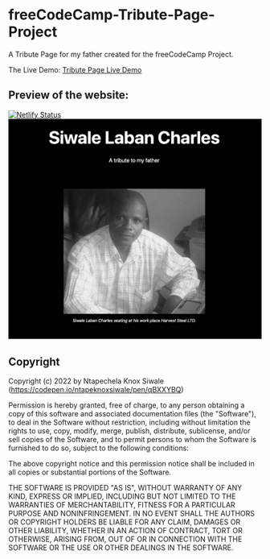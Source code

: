# freeCodeCamp-Tribute-Page-Project

A Tribute Page for my father created for the freeCodeCamp Project.

The Live Demo: [Tribute Page Live Demo](https://codepen.io/ntapeknoxsiwale/pen/qBXXYBQ)

## Preview of the website:

[![Netlify Status](https://api.netlify.com/api/v1/badges/0480281d-336a-4c31-b51d-4c2920c57f0e/deploy-status)](https://app.netlify.com/sites/charles-siwale-tribute/deploys)
![freecodecamp survey form preview image](/01-Responsive-Web-Design/02-Tribute%20Page/tribute-page-preview.png)

## Copyright

Copyright (c) 2022 by Ntapechela Knox Siwale (https://codepen.io/ntapeknoxsiwale/pen/qBXXYBQ)

Permission is hereby granted, free of charge, to any person obtaining a copy of this software and associated documentation files (the "Software"), to deal in the Software without restriction, including without limitation the rights to use, copy, modify, merge, publish, distribute, sublicense, and/or sell copies of the Software, and to permit persons to whom the Software is furnished to do so, subject to the following conditions:

The above copyright notice and this permission notice shall be included in all copies or substantial portions of the Software.

THE SOFTWARE IS PROVIDED "AS IS", WITHOUT WARRANTY OF ANY KIND, EXPRESS OR IMPLIED, INCLUDING BUT NOT LIMITED TO THE WARRANTIES OF MERCHANTABILITY, FITNESS FOR A PARTICULAR PURPOSE AND NONINFRINGEMENT. IN NO EVENT SHALL THE AUTHORS OR COPYRIGHT HOLDERS BE LIABLE FOR ANY CLAIM, DAMAGES OR OTHER LIABILITY, WHETHER IN AN ACTION OF CONTRACT, TORT OR OTHERWISE, ARISING FROM, OUT OF OR IN CONNECTION WITH THE SOFTWARE OR THE USE OR OTHER DEALINGS IN THE SOFTWARE.
